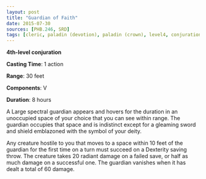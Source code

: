 ```yaml
---
layout: post
title: "Guardian of Faith"
date: 2015-07-30
sources: [PHB.246, SRD]
tags: [cleric, paladin (devotion), paladin (crown), level4, conjuration]
---
```


**4th-level conjuration**

**Casting Time**: 1 action

**Range**: 30 feet

**Components**: V

**Duration**: 8 hours

A Large spectral guardian appears and hovers for the duration in an unoccupied space of your choice that you can see within range. The guardian occupies that space and is indistinct except for a gleaming sword and shield emblazoned with the symbol of your deity.

Any creature hostile to you that moves to a space within 10 feet of the guardian for the first time on a turn must succeed on a Dexterity saving throw. The creature takes 20 radiant damage on a failed save, or half as much damage on a successful one. The guardian vanishes when it has dealt a total of 60 damage.

